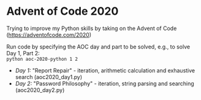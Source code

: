 # Advent of Code 2020

Trying to improve my Python skills by taking on the Advent of Code (https://adventofcode.com/2020)

Run code by specifying the AOC day and part to be solved, e.g., to solve Day 1, Part 2:\
`python aoc-2020-python 1 2`

 * *Day 1:* "Report Repair" - iteration, arithmetic calculation and exhaustive search (aoc2020_day1.py)
 * *Day 2:* "Password Philosophy" - iteration, string parsing and searching (aoc2020_day2.py)
